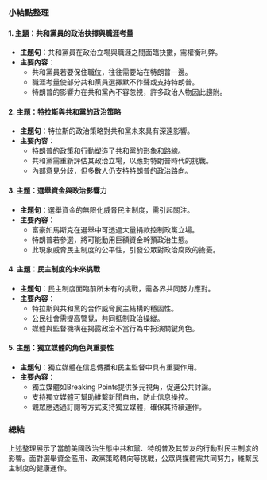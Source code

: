 ### 小結點整理

#### 1. 主題：共和黨員的政治抉擇與職涯考量
- **主題句**：共和黨員在政治立場與職涯之間面臨抉擻，需權衡利弊。
- **主要內容**：
  - 共和黨員若要保住職位，往往需要站在特朗普一邊。
  - 職涯考量使部分共和黨員選擇默不作聲或支持特朗普。
  - 特朗普的影響力在共和黨內不容忽視，許多政治人物因此趨附。

#### 2. 主題：特拉斯與共和黨的政治策略
- **主題句**：特拉斯的政治策略對共和黨未來具有深遠影響。
- **主要內容**：
  - 特朗普的政策和行動塑造了共和黨的形象和路線。
  - 共和黨需重新評估其政治立場，以應對特朗普時代的挑戰。
  - 內部意見分歧，但多數人仍支持特朗普的政治路向。

#### 3. 主題：選舉資金與政治影響力
- **主題句**：選舉資金的無限化威脅民主制度，需引起關注。
- **主要內容**：
  - 富豪如馬斯克在選舉中可透過大量捐款控制政黨立場。
  - 特朗普若參選，將可能動用巨額資金幹預政治生態。
  - 此現象威脅民主制度的公平性，引發公眾對政治腐敗的擔憂。

#### 4. 主題：民主制度的未來挑戰
- **主題句**：民主制度面臨前所未有的挑戰，需各界共同努力應對。
- **主要內容**：
  - 特拉斯與共和黨的合作威脅民主結構的穩固性。
  - 公民社會需提高警覺，共同抵制政治操縱。
  - 媒體與監督機構在揭露政治不當行為中扮演關鍵角色。

#### 5. 主題：獨立媒體的角色與重要性
- **主題句**：獨立媒體在信息傳播和民主監督中具有重要作用。
- **主要內容**：
  - 獨立媒體如Breaking Points提供多元視角，促進公共討論。
  - 支持獨立媒體可幫助維繫新聞自由，防止信息操控。
  - 觀眾應透過訂閱等方式支持獨立媒體，確保其持續運作。

### 總結
上述整理展示了當前美國政治生態中共和黨、特朗普及其盟友的行動對民主制度的影響。面對選舉資金濫用、政黨策略轉向等挑戰，公眾與媒體需共同努力，維繫民主制度的健康運作。